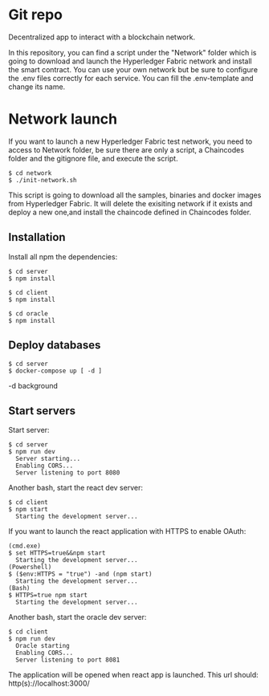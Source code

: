 # Git repo

Decentralized app to interact with a blockchain network.

In this repository, you can find a script under the "Network" folder which is going to download and launch the Hyperledger Fabric network and install the smart contract. You can use your own network but be sure to configure the .env files correctly for each service.
You can fill the .env-template and change its name.

# Network launch
If you want to launch a new Hyperledger Fabric test network, you need to access to Network folder, be sure there are only a script, a Chaincodes folder and the gitignore file, and execute the script.
```
$ cd network
$ ./init-network.sh
```
This script is going to download all the samples, binaries and docker images from Hyperledger Fabric. It will delete the exisiting network if it exists and deploy a new one,and install the chaincode defined in Chaincodes folder.

## Installation

Install all npm the dependencies:
```
$ cd server
$ npm install
```

```
$ cd client
$ npm install
```

```
$ cd oracle
$ npm install
```

## Deploy databases

```
$ cd server
$ docker-compose up [ -d ] 
```
-d background

## Start servers

Start server:
```
$ cd server
$ npm run dev
  Server starting...
  Enabling CORS...
  Server listening to port 8080
```

Another bash, start the react dev server:
```
$ cd client
$ npm start
  Starting the development server...
```
If you want to launch the react application with HTTPS to enable OAuth:
```
(cmd.exe)
$ set HTTPS=true&&npm start
  Starting the development server...
(Powershell)
$ ($env:HTTPS = "true") -and (npm start)
  Starting the development server...
(Bash)
$ HTTPS=true npm start
  Starting the development server...
```

Another bash, start the oracle dev server:
```
$ cd client
$ npm run dev
  Oracle starting
  Enabling CORS...
  Server listening to port 8081
```

The application will be opened when react app is launched. This url should: http(s)://localhost:3000/


